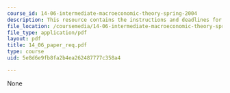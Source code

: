 ```yaml
---
course_id: 14-06-intermediate-macroeconomic-theory-spring-2004
description: This resource contains the instructions and deadlines for the paper assignment.
file_location: /coursemedia/14-06-intermediate-macroeconomic-theory-spring-2004/5e8d6e9fb8fa2b4ea262487777c358a4_14_06_paper_req.pdf
file_type: application/pdf
layout: pdf
title: 14_06_paper_req.pdf
type: course
uid: 5e8d6e9fb8fa2b4ea262487777c358a4

---
```

None